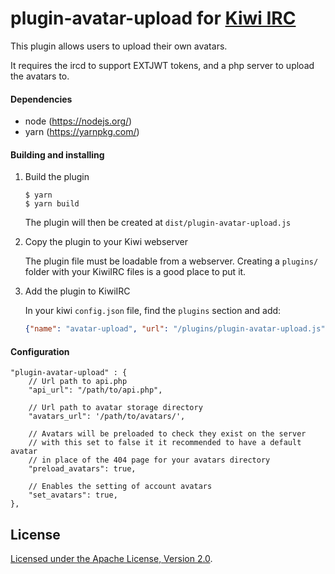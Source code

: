 # plugin-avatar-upload for [Kiwi IRC](https://kiwiirc.com)

This plugin allows users to upload their own avatars.

It requires the ircd to support EXTJWT tokens, and a php server to upload the avatars to.

#### Dependencies
* node (https://nodejs.org/)
* yarn (https://yarnpkg.com/)

#### Building and installing

1. Build the plugin

   ```console
   $ yarn
   $ yarn build
   ```

   The plugin will then be created at `dist/plugin-avatar-upload.js`

2. Copy the plugin to your Kiwi webserver

   The plugin file must be loadable from a webserver. Creating a `plugins/` folder with your KiwiIRC files is a good place to put it.

3. Add the plugin to KiwiIRC

   In your kiwi `config.json` file, find the `plugins` section and add:
   ```json
   {"name": "avatar-upload", "url": "/plugins/plugin-avatar-upload.js"}
   ```

#### Configuration

``` json5
"plugin-avatar-upload" : {
    // Url path to api.php
    "api_url": "/path/to/api.php",

    // Url path to avatar storage directory
    "avatars_url": '/path/to/avatars/',

    // Avatars will be preloaded to check they exist on the server
    // with this set to false it it recommended to have a default avatar
    // in place of the 404 page for your avatars directory
    "preload_avatars": true,

    // Enables the setting of account avatars
    "set_avatars": true,
},
```

## License

[Licensed under the Apache License, Version 2.0](LICENSE).
